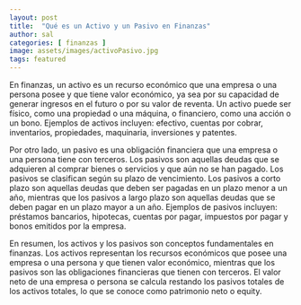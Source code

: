```yaml
---
layout: post
title:  "Qué es un Activo y un Pasivo en Finanzas"
author: sal
categories: [ finanzas ]
image: assets/images/activoPasivo.jpg
tags: featured
---
```

En finanzas, un activo es un recurso económico que una empresa o una persona posee y que tiene valor económico, ya sea por su capacidad de generar ingresos en el futuro o por su valor de reventa. Un activo puede ser físico, como una propiedad o una máquina, o financiero, como una acción o un bono. Ejemplos de activos incluyen: efectivo, cuentas por cobrar, inventarios, propiedades, maquinaria, inversiones y patentes.

Por otro lado, un pasivo es una obligación financiera que una empresa o una persona tiene con terceros. Los pasivos son aquellas deudas que se adquieren al comprar bienes o servicios y que aún no se han pagado. Los pasivos se clasifican según su plazo de vencimiento. Los pasivos a corto plazo son aquellas deudas que deben ser pagadas en un plazo menor a un año, mientras que los pasivos a largo plazo son aquellas deudas que se deben pagar en un plazo mayor a un año. Ejemplos de pasivos incluyen: préstamos bancarios, hipotecas, cuentas por pagar, impuestos por pagar y bonos emitidos por la empresa.

En resumen, los activos y los pasivos son conceptos fundamentales en finanzas. Los activos representan los recursos económicos que posee una empresa o una persona y que tienen valor económico, mientras que los pasivos son las obligaciones financieras que tienen con terceros. El valor neto de una empresa o persona se calcula restando los pasivos totales de los activos totales, lo que se conoce como patrimonio neto o equity.
